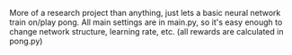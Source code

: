 More of a research project than anything, just lets a basic neural network train on/play pong. All main settings are in main.py, so it's easy enough to change network structure, learning rate, etc. (all rewards are calculated in pong.py)
